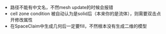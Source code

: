 * 路径不能有中文名，不然mesh update的时候会报错
* cell zone condition 被自动认为是solid后（本来你的是流体），则需要双击点开修改属性
* 在SpaceClaim中生成几何后一定要fill，不然根本没有生成二维的模型